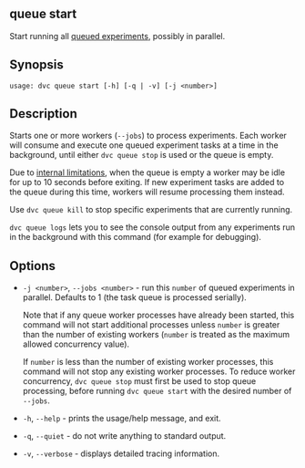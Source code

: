 ## queue start

Start running all [queued experiments], possibly in parallel.

[queued experiments]:
  /doc/user-guide/experiment-management/running-experiments#the-experiments-queue

## Synopsis

```usage
usage: dvc queue start [-h] [-q | -v] [-j <number>]
```

## Description

Starts one or more workers (`--jobs`) to process experiments. Each worker will
consume and execute one queued experiment tasks at a time in the background,
until either `dvc queue stop` is used or the queue is empty.

<admon type="info">

Due to [internal limitations], when the queue is empty a worker may be idle for
up to 10 seconds before exiting. If new experiment tasks are added to the queue
during this time, workers will resume processing them instead.

[internal limitations]:
  /doc/user-guide/experiment-management/running-experiments#how-are-experiments-queued

</admon>

<admon type="tip">

Use `dvc queue kill` to stop specific experiments that are currently running.

`dvc queue logs` lets you to see the console output from any experiments run in
the background with this command (for example for debugging).

</admon>

## Options

- `-j <number>`, `--jobs <number>` - run this `number` of queued experiments in
  parallel. Defaults to 1 (the task queue is processed serially).

  <admon type="info">

  Note that if any queue worker processes have already been started, this
  command will not start additional processes unless `number` is greater than
  the number of existing workers (`number` is treated as the maximum allowed
  concurrency value).

  If `number` is less than the number of existing worker processes, this command
  will not stop any existing worker processes. To reduce worker concurrency,
  `dvc queue stop` must first be used to stop queue processing, before running
  `dvc queue start` with the desired number of `--jobs`.

  </admon>

- `-h`, `--help` - prints the usage/help message, and exit.

- `-q`, `--quiet` - do not write anything to standard output.

- `-v`, `--verbose` - displays detailed tracing information.
